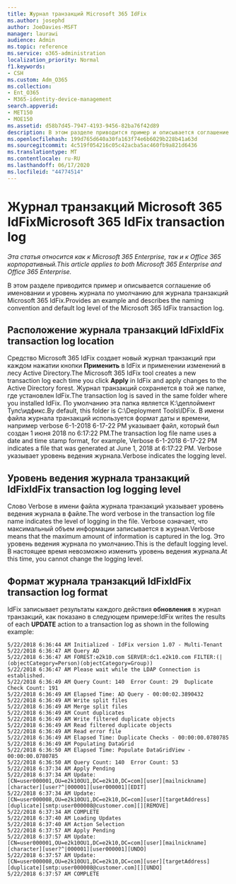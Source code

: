 ```yaml
---
title: Журнал транзакций Microsoft 365 IdFix
ms.author: josephd
author: JoeDavies-MSFT
manager: laurawi
audience: Admin
ms.topic: reference
ms.service: o365-administration
localization_priority: Normal
f1.keywords:
- CSH
ms.custom: Adm_O365
ms.collection:
- Ent_O365
- M365-identity-device-management
search.appverid:
- MET150
- MOE150
ms.assetid: d58b7d45-7947-4193-9456-82ba76f42d89
description: В этом разделе приводится пример и описывается соглашение об именовании и уровень журнала по умолчанию для журнала транзакций Microsoft 365 IdFix.
ms.openlocfilehash: 199d765d640a30fa163f74e6b6029b228b41a63d
ms.sourcegitcommit: 4c519f054216c05c42acba5ac460fb9a821d6436
ms.translationtype: MT
ms.contentlocale: ru-RU
ms.lasthandoff: 06/17/2020
ms.locfileid: "44774514"
---
```

# <a name="microsoft-365-idfix-transaction-log"></a><span data-ttu-id="75411-103">Журнал транзакций Microsoft 365 IdFix</span><span class="sxs-lookup"><span data-stu-id="75411-103">Microsoft 365 IdFix transaction log</span></span>

<span data-ttu-id="75411-104">*Эта статья относится как к Microsoft 365 Enterprise, так и к Office 365 корпоративный.*</span><span class="sxs-lookup"><span data-stu-id="75411-104">*This article applies to both Microsoft 365 Enterprise and Office 365 Enterprise.*</span></span>

<span data-ttu-id="75411-105">В этом разделе приводится пример и описывается соглашение об именовании и уровень журнала по умолчанию для журнала транзакций Microsoft 365 IdFix.</span><span class="sxs-lookup"><span data-stu-id="75411-105">Provides an example and describes the naming convention and default log level of the Microsoft 365 IdFix transaction log.</span></span>
  
## <a name="idfix-transaction-log-location"></a><span data-ttu-id="75411-106">Расположение журнала транзакций IdFix</span><span class="sxs-lookup"><span data-stu-id="75411-106">IdFix transaction log location</span></span>

<span data-ttu-id="75411-107">Средство Microsoft 365 IdFix создает новый журнал транзакций при каждом нажатии кнопки **Применить** в IdFix и применении изменений в лесу Active Directory.</span><span class="sxs-lookup"><span data-stu-id="75411-107">The Microsoft 365 IdFix tool creates a new transaction log each time you click **Apply** in IdFix and apply changes to the Active Directory forest.</span></span> <span data-ttu-id="75411-108">Журнал транзакций сохраняется в той же папке, где установлен IdFix.</span><span class="sxs-lookup"><span data-stu-id="75411-108">The transaction log is saved in the same folder where you installed IdFix.</span></span> <span data-ttu-id="75411-109">По умолчанию эта папка является К:\деплоймент Тулс\идфикс.</span><span class="sxs-lookup"><span data-stu-id="75411-109">By default, this folder is C:\Deployment Tools\IDFix.</span></span> <span data-ttu-id="75411-110">В имени файла журнала транзакций используется формат даты и времени, например verbose 6-1-2018 6-17-22 PM указывает файл, который был создан 1 июня 2018 по 6:17:22 PM.</span><span class="sxs-lookup"><span data-stu-id="75411-110">The transaction log file name uses a date and time stamp format, for example, Verbose 6-1-2018 6-17-22 PM indicates a file that was generated at June 1, 2018 at 6:17:22 PM.</span></span> <span data-ttu-id="75411-111">Verbose указывает уровень ведения журнала.</span><span class="sxs-lookup"><span data-stu-id="75411-111">Verbose indicates the logging level.</span></span> 
  
## <a name="idfix-transaction-log-logging-level"></a><span data-ttu-id="75411-112">Уровень ведения журнала транзакций IdFix</span><span class="sxs-lookup"><span data-stu-id="75411-112">IdFix transaction log logging level</span></span>

<span data-ttu-id="75411-113">Слово Verbose в имени файла журнала транзакций указывает уровень ведения журнала в файле.</span><span class="sxs-lookup"><span data-stu-id="75411-113">The word verbose in the transaction log file name indicates the level of logging in the file.</span></span> <span data-ttu-id="75411-114">Verbose означает, что максимальный объем информации записывается в журнал.</span><span class="sxs-lookup"><span data-stu-id="75411-114">Verbose means that the maximum amount of information is captured in the log.</span></span> <span data-ttu-id="75411-115">Это уровень ведения журнала по умолчанию.</span><span class="sxs-lookup"><span data-stu-id="75411-115">This is the default logging level.</span></span> <span data-ttu-id="75411-116">В настоящее время невозможно изменить уровень ведения журнала.</span><span class="sxs-lookup"><span data-stu-id="75411-116">At this time, you cannot change the logging level.</span></span>
  
## <a name="idfix-transaction-log-format"></a><span data-ttu-id="75411-117">Формат журнала транзакций IdFix</span><span class="sxs-lookup"><span data-stu-id="75411-117">IdFix transaction log format</span></span>

<span data-ttu-id="75411-118">IdFix записывает результаты каждого действия **обновления** в журнал транзакций, как показано в следующем примере:</span><span class="sxs-lookup"><span data-stu-id="75411-118">IdFix writes the results of each **UPDATE** action to a transaction log as shown in the following example:</span></span>
  
```
5/22/2018 6:36:44 AM Initialized - IdFix version 1.07 - Multi-Tenant
5/22/2018 6:36:47 AM Query AD
5/22/2018 6:36:47 AM FOREST:e2k10.com SERVER:dc1.e2k10.com FILTER:(|(objectCategory=Person)(objectCategory=Group))
5/22/2018 6:36:47 AM Please wait while the LDAP Connection is established.
5/22/2018 6:36:49 AM Query Count: 140  Error Count: 29  Duplicate Check Count: 191
5/22/2018 6:36:49 AM Elapsed Time: AD Query - 00:00:02.3890432
5/22/2018 6:36:49 AM Write split files
5/22/2018 6:36:49 AM Merge split files
5/22/2018 6:36:49 AM Count duplicates
5/22/2018 6:36:49 AM Write filtered duplicate objects
5/22/2018 6:36:49 AM Read filtered duplicate objects
5/22/2018 6:36:49 AM Read error file
5/22/2018 6:36:49 AM Elapsed Time: Duplicate Checks - 00:00:00.0780785
5/22/2018 6:36:49 AM Populating DataGrid
5/22/2018 6:36:50 AM Elapsed Time: Populate DataGridView - 00:00:00.0780785
5/22/2018 6:36:50 AM Query Count: 140  Error Count: 53
5/22/2018 6:37:34 AM Apply Pending
5/22/2018 6:37:34 AM Update: [CN=user000001,OU=e2k10OU1,DC=e2k10,DC=com][user][mailnickname][character][user?^|000001][user000001][EDIT]
5/22/2018 6:37:34 AM Update: [CN=user000008,OU=e2k10OU1,DC=e2k10,DC=com][user][targetAddress][duplicate][smtp:user000008@customer.com][][REMOVE]
5/22/2018 6:37:34 AM COMPLETE
5/22/2018 6:37:40 AM Loading Updates
5/22/2018 6:37:40 AM Action Selection
5/22/2018 6:37:57 AM Apply Pending
5/22/2018 6:37:57 AM Update: [CN=user000001,OU=e2k10OU1,DC=e2k10,DC=com][user][mailnickname][character][user?^|000001][user000001][UNDO]
5/22/2018 6:37:57 AM Update: [CN=user000008,OU=e2k10OU1,DC=e2k10,DC=com][user][targetAddress][duplicate][smtp:user000008@customer.com][][UNDO]
5/22/2018 6:37:57 AM COMPLETE
```